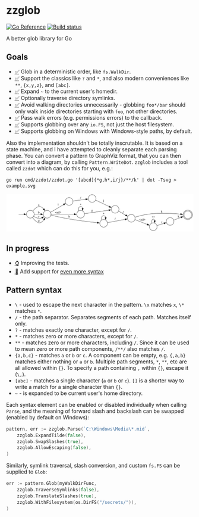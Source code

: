 # zzglob

[![Go Reference](https://pkg.go.dev/badge/github.com/DrJosh9000/zzglob.svg)](https://pkg.go.dev/github.com/DrJosh9000/zzglob)
[![Build status](https://badge.buildkite.com/a5a3787ea61600acc07ae0baa09bd444b4399c72c6115cdc24.svg)](https://buildkite.com/drjosh9000/zzglob)

A better glob library for Go

## Goals

* <abbr title="Done">✅</abbr> Glob in a deterministic order, like `fs.WalkDir`.
* <abbr title="Done">✅</abbr> Support the classics like `?` and `*`, and also
  modern conveniences like `**`, `{x,y,z}`, and `[abc]`.
* <abbr title="Done">✅</abbr> Expand `~` to the current user's homedir.
* <abbr title="Done">✅</abbr> Optionally traverse directory symlinks.
* <abbr title="Done">✅</abbr> Avoid walking directories unnecessarily -
  globbing `foo*/bar` should only walk inside directories starting with `foo`,
  not other directories.
* <abbr title="Done">✅</abbr> Pass walk errors (e.g. permissions errors) to the
  callback.
* <abbr title="Done">✅</abbr> Supports globbing over any `io.FS`, not just the
  host filesystem.
* <abbr title="Done">✅</abbr> Supports globbing on Windows with Windows-style
  paths, by default.

Also the implementation shouldn't be totally inscrutable. It is based on a
state machine, and I have attempted to cleanly separate each parsing phase.
You can convert a pattern to GraphViz format, that you can then convert into a
diagram, by calling `Pattern.WriteDot`. `zzglob` includes a tool called `zzdot`
which can do this for you, e.g.:

```shell
go run cmd/zzdot/zzdot.go '[abcd]{*g,h*,i/j}/**/k' | dot -Tsvg > example.svg
```

![Example.svg](example.svg)

## In progress

* <abbr title="WIP">⌚️</abbr> Improving the tests.
* <abbr title="Thinking about">🧠</abbr> Add support for
  [even more syntax](https://www.digitalocean.com/community/tools/glob)

## Pattern syntax

* `\` - used to escape the next character in the pattern. `\x` matches `x`, `\*`
  matches `*`.
* `/` - the path separator. Separates segments of each path.
  Matches itself only.
* `?` - matches exactly one character, except for `/`.
* `*` - matches zero or more characters, except for `/`.
* `**` - matches zero or more characters, including `/`. Since it can be used
  to mean zero or more path components, `/**/` also matches `/`.
* `{a,b,c}` - matches `a` or `b` or `c`. A component can be empty, e.g. `{,a,b}`
  matches either nothing or `a` or `b`. Multiple path segments, `*`, `**`, etc
  are all allowed within `{}`. To specify a path containing `,` within `{}`,
  escape it (`\,`).
* `[abc]` - matches a single character (`a` or `b` or `c`). `[]` is a shorter
  way to write a match for a single character than `{}`.
* `~` - is expanded to be current user's home directory.

Each syntax element can be enabled or disabled individually when calling
`Parse`, and the meaning of forward slash and backslash can be swapped
(enabled by default on Windows):

```go
pattern, err := zzglob.Parse(`C:\Windows\Media\*.mid`,
    zzglob.ExpandTilde(false),
    zzglob.SwapSlashes(true),
    zzglob.AllowEscaping(false),
)
```

Similarly, symlink traversal, slash conversion, and custom `fs.FS` can be 
supplied to `Glob`:

```go
err := pattern.Glob(myWalkDirFunc, 
    zzglob.TraverseSymlinks(false),
    zzglob.TranslateSlashes(true),
    zzglob.WithFilesystem(os.DirFS("/secrets/")),
)
```
